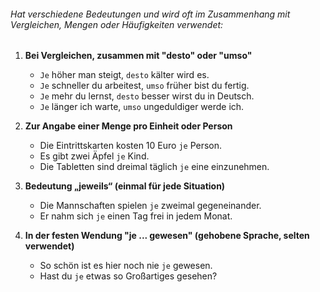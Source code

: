 ###### Hat verschiedene Bedeutungen und wird oft im Zusammenhang mit Vergleichen, Mengen oder Häufigkeiten verwendet:

1) **Bei Vergleichen, zusammen mit "desto" oder "umso"**  
   - `Je` höher man steigt, `desto` kälter wird es.  
   - `Je` schneller du arbeitest, `umso` früher bist du fertig.  
   - `Je` mehr du lernst, `desto` besser wirst du in Deutsch.  
   - `Je` länger ich warte, `umso` ungeduldiger werde ich.  

2) **Zur Angabe einer Menge pro Einheit oder Person**  
   - Die Eintrittskarten kosten 10 Euro `je` Person.  
   - Es gibt zwei Äpfel `je` Kind.  
   - Die Tabletten sind dreimal täglich `je` eine einzunehmen.  

1) **Bedeutung „jeweils“ (einmal für jede Situation)**  
   - Die Mannschaften spielen `je` zweimal gegeneinander.  
   - Er nahm sich `je` einen Tag frei in jedem Monat.  

4) **In der festen Wendung "je ... gewesen" (gehobene Sprache, selten verwendet)**  
   - So schön ist es hier noch nie `je` gewesen.  
   - Hast du `je` etwas so Großartiges gesehen?  